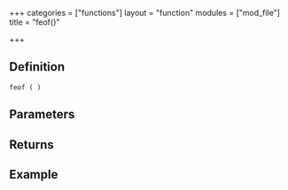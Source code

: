 +++
categories = ["functions"]
layout = "function"
modules = ["mod_file"]
title = "feof()"

+++

## Definition

    feof ( )

## Parameters

## Returns

## Example
